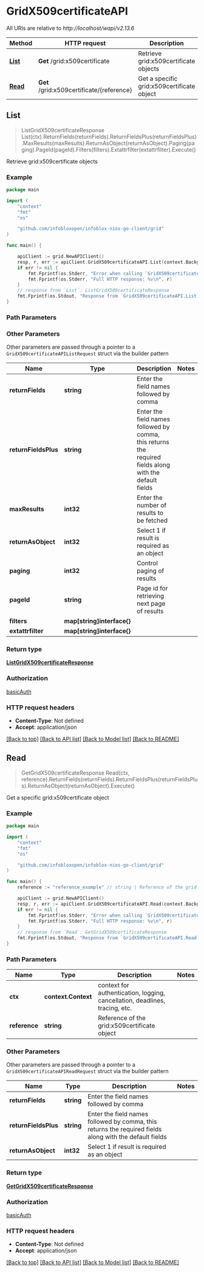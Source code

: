 # GridX509certificateAPI

All URIs are relative to *http://localhost/wapi/v2.13.6*

Method | HTTP request | Description
------------- | ------------- | -------------
[**List**](GridX509certificateAPI.md#List) | **Get** /grid:x509certificate | Retrieve grid:x509certificate objects
[**Read**](GridX509certificateAPI.md#Read) | **Get** /grid:x509certificate/{reference} | Get a specific grid:x509certificate object



## List

> ListGridX509certificateResponse List(ctx).ReturnFields(returnFields).ReturnFieldsPlus(returnFieldsPlus).MaxResults(maxResults).ReturnAsObject(returnAsObject).Paging(paging).PageId(pageId).Filters(filters).Extattrfilter(extattrfilter).Execute()

Retrieve grid:x509certificate objects



### Example

```go
package main

import (
	"context"
	"fmt"
	"os"

	"github.com/infobloxopen/infoblox-nios-go-client/grid"
)

func main() {

	apiClient := grid.NewAPIClient()
	resp, r, err := apiClient.GridX509certificateAPI.List(context.Background()).Execute()
	if err != nil {
		fmt.Fprintf(os.Stderr, "Error when calling `GridX509certificateAPI.List``: %v\n", err)
		fmt.Fprintf(os.Stderr, "Full HTTP response: %v\n", r)
	}
	// response from `List`: ListGridX509certificateResponse
	fmt.Fprintf(os.Stdout, "Response from `GridX509certificateAPI.List`: %v\n", resp)
}
```

### Path Parameters



### Other Parameters

Other parameters are passed through a pointer to a `GridX509certificateAPIListRequest` struct via the builder pattern


Name | Type | Description  | Notes
------------- | ------------- | ------------- | -------------
**returnFields** | **string** | Enter the field names followed by comma | 
**returnFieldsPlus** | **string** | Enter the field names followed by comma, this returns the required fields along with the default fields | 
**maxResults** | **int32** | Enter the number of results to be fetched | 
**returnAsObject** | **int32** | Select 1 if result is required as an object | 
**paging** | **int32** | Control paging of results | 
**pageId** | **string** | Page id for retrieving next page of results | 
**filters** | **map[string]interface{}** |  | 
**extattrfilter** | **map[string]interface{}** |  | 

### Return type

[**ListGridX509certificateResponse**](ListGridX509certificateResponse.md)

### Authorization

[basicAuth](../README.md#basicAuth)

### HTTP request headers

- **Content-Type**: Not defined
- **Accept**: application/json

[[Back to top]](#) [[Back to API list]](../README.md#documentation-for-api-endpoints)
[[Back to Model list]](../README.md#documentation-for-models)
[[Back to README]](../README.md)


## Read

> GetGridX509certificateResponse Read(ctx, reference).ReturnFields(returnFields).ReturnFieldsPlus(returnFieldsPlus).ReturnAsObject(returnAsObject).Execute()

Get a specific grid:x509certificate object



### Example

```go
package main

import (
	"context"
	"fmt"
	"os"

	"github.com/infobloxopen/infoblox-nios-go-client/grid"
)

func main() {
	reference := "reference_example" // string | Reference of the grid:x509certificate object

	apiClient := grid.NewAPIClient()
	resp, r, err := apiClient.GridX509certificateAPI.Read(context.Background(), reference).Execute()
	if err != nil {
		fmt.Fprintf(os.Stderr, "Error when calling `GridX509certificateAPI.Read``: %v\n", err)
		fmt.Fprintf(os.Stderr, "Full HTTP response: %v\n", r)
	}
	// response from `Read`: GetGridX509certificateResponse
	fmt.Fprintf(os.Stdout, "Response from `GridX509certificateAPI.Read`: %v\n", resp)
}
```

### Path Parameters


Name | Type | Description  | Notes
------------- | ------------- | ------------- | -------------
**ctx** | **context.Context** | context for authentication, logging, cancellation, deadlines, tracing, etc.
**reference** | **string** | Reference of the grid:x509certificate object | 

### Other Parameters

Other parameters are passed through a pointer to a `GridX509certificateAPIReadRequest` struct via the builder pattern


Name | Type | Description  | Notes
------------- | ------------- | ------------- | -------------
**returnFields** | **string** | Enter the field names followed by comma | 
**returnFieldsPlus** | **string** | Enter the field names followed by comma, this returns the required fields along with the default fields | 
**returnAsObject** | **int32** | Select 1 if result is required as an object | 

### Return type

[**GetGridX509certificateResponse**](GetGridX509certificateResponse.md)

### Authorization

[basicAuth](../README.md#basicAuth)

### HTTP request headers

- **Content-Type**: Not defined
- **Accept**: application/json

[[Back to top]](#) [[Back to API list]](../README.md#documentation-for-api-endpoints)
[[Back to Model list]](../README.md#documentation-for-models)
[[Back to README]](../README.md)

